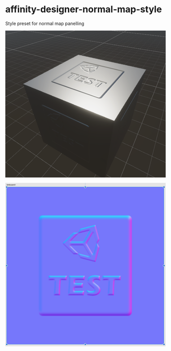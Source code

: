 # affinity-designer-normal-map-style
Style preset for normal map panelling

![screenshot](Screenshot%202021-09-28%20224301.png)

![screenshot](Screenshot%202021-09-28%20224307.png)

